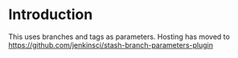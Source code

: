 # Introduction

This uses branches and tags as parameters. Hosting has moved to
<https://github.com/jenkinsci/stash-branch-parameters-plugin>
